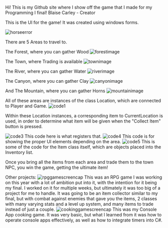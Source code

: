 Hi! This is my Github site where I show off the game that I made for my Programming I final!
Blaise Carley - Creator


This is the UI for the game! It was created using windows forms.

![horseerror](https://private-user-images.githubusercontent.com/153130544/290957712-83ab3ad5-4ae0-4e2e-9403-bc6f13d3798e.png?jwt=eyJhbGciOiJIUzI1NiIsInR5cCI6IkpXVCJ9.eyJpc3MiOiJnaXRodWIuY29tIiwiYXVkIjoicmF3LmdpdGh1YnVzZXJjb250ZW50LmNvbSIsImtleSI6ImtleTEiLCJleHAiOjE3MDI2ODQ4ODAsIm5iZiI6MTcwMjY4NDU4MCwicGF0aCI6Ii8xNTMxMzA1NDQvMjkwOTU3NzEyLTgzYWIzYWQ1LTRhZTAtNGUyZS05NDAzLWJjNmYxM2QzNzk4ZS5wbmc_WC1BbXotQWxnb3JpdGhtPUFXUzQtSE1BQy1TSEEyNTYmWC1BbXotQ3JlZGVudGlhbD1BS0lBSVdOSllBWDRDU1ZFSDUzQSUyRjIwMjMxMjE1JTJGdXMtZWFzdC0xJTJGczMlMkZhd3M0X3JlcXVlc3QmWC1BbXotRGF0ZT0yMDIzMTIxNVQyMzU2MjBaJlgtQW16LUV4cGlyZXM9MzAwJlgtQW16LVNpZ25hdHVyZT0zZjU3MTkyNmU2ZTM5YTNmYTQzZWFlMWVjNTM1ZWRjNzM4NDVlZDBhNTA1Y2NlMjM0MmRhZGVhMTIxYmI5NjdhJlgtQW16LVNpZ25lZEhlYWRlcnM9aG9zdCZhY3Rvcl9pZD0wJmtleV9pZD0wJnJlcG9faWQ9MCJ9.ESsAjdKBYd7z8lVyYRSiW5wtos6ZptE7rh_2MkbQFsg)

There are 5 Areas to travel to.

The Forest, where you can gather Wood
![forestimage](https://github.com/blaisecar/blaisecar.github.io/assets/153130544/01886f30-8b72-45ae-9fff-f01b6902a46c)

The Town, where Trading is available
![townimage](https://github.com/blaisecar/blaisecar.github.io/assets/153130544/02593df6-505f-4aab-a0fd-5f56123176b1)

The River, where you can gather Water
![riverimage](https://github.com/blaisecar/blaisecar.github.io/assets/153130544/1633bbca-c2e8-47eb-8e9a-47b7fef6b8aa)

The Canyon, where you can gather Clay
![canyonimage](https://github.com/blaisecar/blaisecar.github.io/assets/153130544/9f3b3b1e-3716-450d-8c0a-4ea6f1021ddf)

And The Mountain, where you can gather Horns
![mountainimage](https://github.com/blaisecar/blaisecar.github.io/assets/153130544/07661ca4-e300-4d9a-baa8-6c92023dd7b8)

All of these areas are instances of the class Location, which are connected to Player and Game.
![code1](https://github.com/blaisecar/blaisecar.github.io/assets/153130544/4c74db40-15ae-4165-ae51-d8206fcf78f8)

Within these Location instances, a corresponding item to CurrentLocation is used, in order to determine what item will be given when the
"Collect Item" button is pressed.

![code3](https://github.com/blaisecar/blaisecar.github.io/assets/153130544/46590116-e973-4e36-9e6c-3afb039771f9)
This code here is what registers that.
![code4](https://github.com/blaisecar/blaisecar.github.io/assets/153130544/15fcd70a-dd41-44e5-a519-63d0a5775480)
This code is for showing the proper UI elements depending on the area.
![code5](https://github.com/blaisecar/blaisecar.github.io/assets/153130544/6f57eedd-9aa4-47fd-b3f5-03035c2180e6)
This is some of the code for the Item class itself, which are objects placed into the Inventory list.

Once you bring all the items from each area and trade them to the town NPC, you win the game, getting the ultimate item!


Other projects:
![rpggamescreencap](https://github.com/blaisecar/blaisecar.github.io/assets/153130544/4b6d9627-e477-4765-b550-356b8b97c20c)
This was an RPG game I was working on this year with a lot of ambition put into it, with the intention for it being my final. I worked
on it  for multiple weeks, but ultimately it was too big of a project for me to handle. It was going to be an item collector similar
to my final, but with combat against enemies that gave you the items, 2 classes with many varying stats and a level up system, and many
items to trade instead of just a couple.
![cookinggamescreencap](https://github.com/blaisecar/blaisecar.github.io/assets/153130544/dd1b907a-2dc1-401f-b1ef-7cad8df12fac)
This was my Console App cooking game. It was very basic, but what I learned from it was how to operate console apps effectively, as well
as how to integrate timers into C#.







